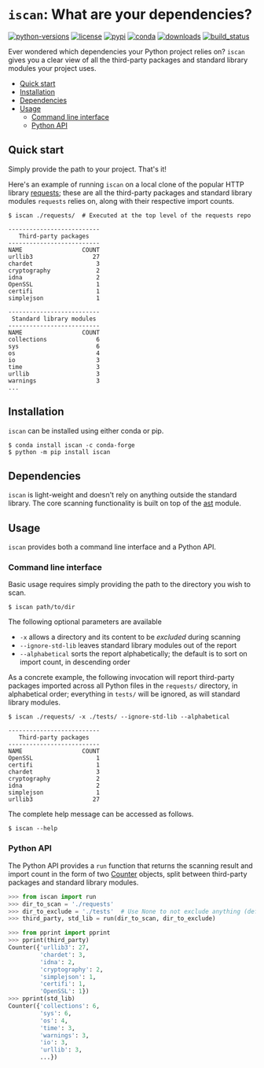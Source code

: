 # `iscan`: What are your dependencies?

[![python-versions](https://img.shields.io/pypi/pyversions/iscan)](https://github.com/zzhengnan/iscan)
[![license](https://img.shields.io/pypi/l/iscan)](https://github.com/zzhengnan/iscan/blob/main/LICENSE)
[![pypi](https://img.shields.io/pypi/v/iscan)](https://pypi.org/project/iscan/)
[![conda](https://img.shields.io/conda/vn/conda-forge/iscan)](https://anaconda.org/conda-forge/iscan)
[![downloads](https://pepy.tech/badge/iscan)](https://pepy.tech/project/iscan)
[![build_status](https://img.shields.io/github/workflow/status/zzhengnan/iscan/run-tests/main)](https://github.com/zzhengnan/iscan/actions/workflows/run-tests.yml)

Ever wondered which dependencies your Python project relies on? `iscan` gives you a clear view of all the third-party packages and standard library modules your project uses.

- [Quick start](#quick-start)
- [Installation](#installation)
- [Dependencies](#dependencies)
- [Usage](#usage)
    - [Command line interface](#command-line-interface)
    - [Python API](#python-api)

## Quick start
Simply provide the path to your project. That's it!

Here's an example of running `iscan` on a local clone of the popular HTTP library [requests](https://github.com/psf/requests/tree/v2.25.1); these are all the third-party packages and standard library modules `requests` relies on, along with their respective import counts.
```
$ iscan ./requests/  # Executed at the top level of the requests repo

--------------------------
   Third-party packages
--------------------------
NAME                 COUNT
urllib3                 27
chardet                  3
cryptography             2
idna                     2
OpenSSL                  1
certifi                  1
simplejson               1

--------------------------
 Standard library modules
--------------------------
NAME                 COUNT
collections              6
sys                      6
os                       4
io                       3
time                     3
urllib                   3
warnings                 3
...
```

## Installation
`iscan` can be installed using either conda or pip.
```
$ conda install iscan -c conda-forge
$ python -m pip install iscan
```

## Dependencies
`iscan` is light-weight and doesn't rely on anything outside the standard library. The core scanning functionality is built on top of the [ast](https://docs.python.org/3/library/ast.html#module-ast) module.

## Usage
`iscan` provides both a command line interface and a Python API.

### Command line interface
Basic usage requires simply providing the path to the directory you wish to scan.

```
$ iscan path/to/dir
```

The following optional parameters are available
- `-x` allows a directory and its content to be _excluded_ during scanning
- `--ignore-std-lib` leaves standard library modules out of the report
- `--alphabetical` sorts the report alphabetically; the default is to sort on import count, in descending order

As a concrete example, the following invocation will report third-party packages imported across all Python files in the `requests/` directory, in alphabetical order; everything in `tests/` will be ignored, as will standard library modules.

```
$ iscan ./requests/ -x ./tests/ --ignore-std-lib --alphabetical

--------------------------
   Third-party packages
--------------------------
NAME                 COUNT
OpenSSL                  1
certifi                  1
chardet                  3
cryptography             2
idna                     2
simplejson               1
urllib3                 27
```

The complete help message can be accessed as follows.
```
$ iscan --help
```

### Python API
The Python API provides a `run` function that returns the scanning result and import count in the form of two [Counter](https://docs.python.org/3/library/collections.html#collections.Counter) objects, split between third-party packages and standard library modules.
```python
>>> from iscan import run
>>> dir_to_scan = './requests'
>>> dir_to_exclude = './tests'  # Use None to not exclude anything (default)
>>> third_party, std_lib = run(dir_to_scan, dir_to_exclude)

>>> from pprint import pprint
>>> pprint(third_party)
Counter({'urllib3': 27,
         'chardet': 3,
         'idna': 2,
         'cryptography': 2,
         'simplejson': 1,
         'certifi': 1,
         'OpenSSL': 1})
>>> pprint(std_lib)
Counter({'collections': 6,
         'sys': 6,
         'os': 4,
         'time': 3,
         'warnings': 3,
         'io': 3,
         'urllib': 3,
         ...})
```
